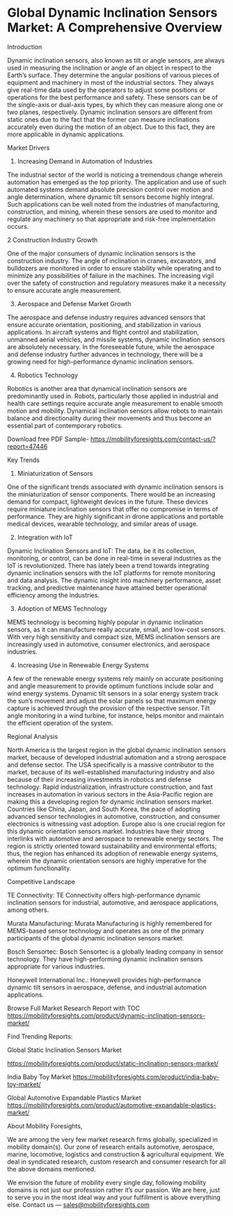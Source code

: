 # Global Dynamic Inclination Sensors Market: A Comprehensive Overview

Introduction

Dynamic inclination sensors, also known as tilt or angle sensors, are always used in measuring the inclination or angle of an object in respect to the Earth’s surface. They determine the angular positions of various pieces of equipment and machinery in most of the industrial sectors. They always give real-time data used by the operators to adjust some positions or operations for the best performance and safety. These sensors can be of the single-axis or dual-axis types, by which they can measure along one or two planes, respectively. Dynamic inclination sensors are different from static ones due to the fact that the former can measure inclinations accurately even during the motion of an object. Due to this fact, they are more applicable in dynamic applications.

Market Drivers

1. Increasing Demand in Automation of Industries

The industrial sector of the world is noticing a tremendous change wherein automation has emerged as the top priority. The application and use of such automated systems demand absolute precision control over motion and angle determination, where dynamic tilt sensors become highly integral. Such applications can be well noted from the industries of manufacturing, construction, and mining, wherein these sensors are used to monitor and regulate any machinery so that appropriate and risk-free implementation occurs.

2 Construction Industry Growth

One of the major consumers of dynamic inclination sensors is the construction industry. The angle of inclination in cranes, excavators, and bulldozers are monitored in order to ensure stability while operating and to minimize any possibilities of failure in the machines. The increasing vigil over the safety of construction and regulatory measures make it a necessity to ensure accurate angle measurement.

3. Aerospace and Defense Market Growth

The aerospace and defense industry requires advanced sensors that ensure accurate orientation, positioning, and stabilization in various applications. In aircraft systems and flight control and stabilization, unmanned aerial vehicles, and missile systems, dynamic inclination sensors are absolutely necessary. In the foreseeable future, while the aerospace and defense industry further advances in technology, there will be a growing need for high-performance dynamic inclination sensors.

4. Robotics Technology

Robotics is another area that dynamical inclination sensors are predominantly used in. Robots, particularly those applied in industrial and health care settings require accurate angle measurement to enable smooth motion and mobility. Dynamical inclination sensors allow robots to maintain balance and directionality during their movements and thus become an essential part of contemporary robotics.

Download free PDF Sample- https://mobilityforesights.com/contact-us/?report=47446

Key Trends

1. Miniaturization of Sensors

One of the significant trends associated with dynamic inclination sensors is the miniaturization of sensor components. There would be an increasing demand for compact, lightweight devices in the future. These devices require miniature inclination sensors that offer no compromise in terms of performance. They are highly significant in drone applications and portable medical devices, wearable technology, and similar areas of usage.

2. Integration with IoT

Dynamic Inclination Sensors and IoT: The data, be it its collection, monitoring, or control, can be done in real-time in several industries as the IoT is revolutionized. There has lately been a trend towards integrating dynamic inclination sensors with the IoT platforms for remote monitoring and data analysis. The dynamic insight into machinery performance, asset tracking, and predictive maintenance have attained better operational efficiency among the industries.

3. Adoption of MEMS Technology

MEMS technology is becoming highly popular in dynamic inclination sensors, as it can manufacture really accurate, small, and low-cost sensors. With very high sensitivity and compact size, MEMS inclination sensors are increasingly used in automotive, consumer electronics, and aerospace industries.

4. Increasing Use in Renewable Energy Systems

A few of the renewable energy systems rely mainly on accurate positioning and angle measurement to provide optimum functions include solar and wind energy systems. Dynamic tilt sensors in a solar energy system track the sun’s movement and adjust the solar panels so that maximum energy capture is achieved through the provision of the respective sensor. Tilt angle monitoring in a wind turbine, for instance, helps monitor and maintain the efficient operation of the system.

Regional Analysis

North America is the largest region in the global dynamic inclination sensors market, because of developed industrial automation and a strong aerospace and defense sector. The USA specifically is a massive contributor to the market, because of its well-established manufacturing industry and also because of their increasing investments in robotics and defense technology. Rapid industrialization, infrastructure construction, and fast increases in automation in various sectors in the Asia-Pacific region are making this a developing region for dynamic inclination sensors market. Countries like China, Japan, and South Korea, the pace of adopting advanced sensor technologies in automotive, construction, and consumer electronics is witnessing vast adoption. Europe also is one crucial region for this dynamic orientation sensors market. Industries have their strong interlinks with automotive and aerospace to renewable energy sectors. The region is strictly oriented toward sustainability and environmental efforts; thus, the region has enhanced its adoption of renewable energy systems, wherein the dynamic orientation sensors are highly imperative for the optimum functionality.

Competitive Landscape

TE Connectivity: TE Connectivity offers high-performance dynamic inclination sensors for industrial, automotive, and aerospace applications, among others.

Murata Manufacturing: Murata Manufacturing is highly remembered for MEMS-based sensor technology and operates as one of the primary participants of the global dynamic inclination sensors market.

Bosch Sensortec: Bosch Sensortec is a globally leading company in sensor technology. They have high-performing dynamic inclination sensors appropriate for various industries.

Honeywell International Inc.: Honeywell provides high-performance dynamic tilt sensors in aerospace, defense, and industrial automation applications.

Browse Full Market Research Report with TOC https://mobilityforesights.com/product/dynamic-inclination-sensors-market/

Find Trending Reports:

Global Static Inclination Sensors Market

https://mobilityforesights.com/product/static-inclination-sensors-market/

India Baby Toy Market https://mobilityforesights.com/product/india-baby-toy-market/

Global Automotive Expandable Plastics Market https://mobilityforesights.com/product/automotive-expandable-plastics-market/

About Mobility Foresights,

We are among the very few market research firms globally, specialized in mobility domain(s). Our zone of research entails automotive, aerospace, marine, locomotive, logistics and construction & agricultural equipment. We deal in syndicated research, custom research and consumer research for all the above domains mentioned.

We envision the future of mobility every single day, following mobility domains is not just our profession rather it’s our passion. We are here, just to serve you in the most ideal way and your fulfillment is above everything else. Contact us — sales@mobilityforesights.com
